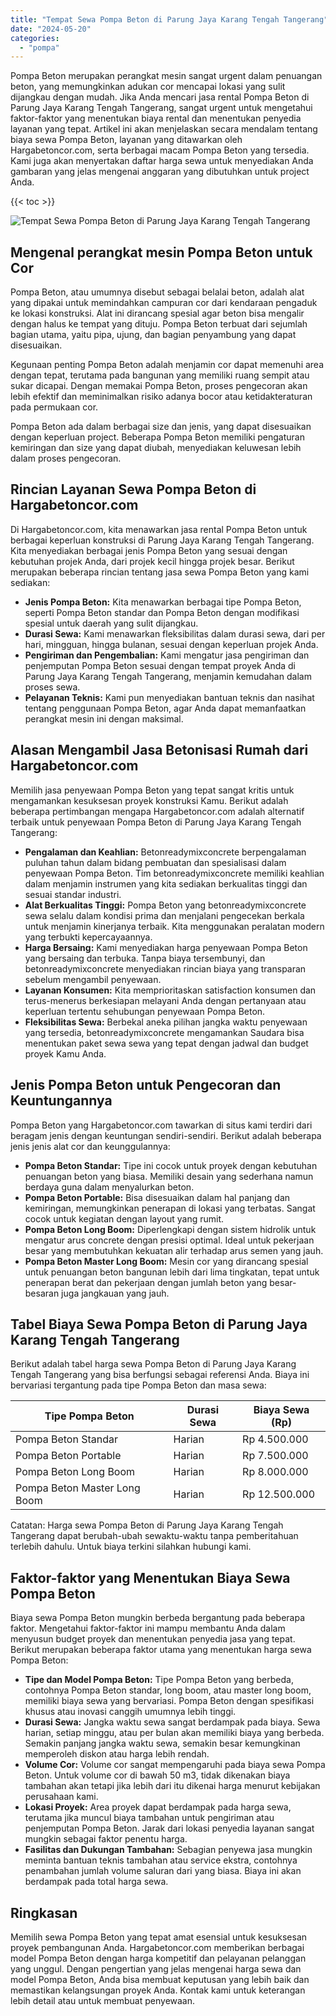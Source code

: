 ```yaml
---
title: "Tempat Sewa Pompa Beton di Parung Jaya Karang Tengah Tangerang"
date: "2024-05-20"
categories: 
  - "pompa"
---
```




Pompa Beton merupakan perangkat mesin sangat urgent dalam penuangan beton, yang memungkinkan adukan cor mencapai lokasi yang sulit dijangkau dengan mudah. Jika Anda mencari jasa rental Pompa Beton di Parung Jaya Karang Tengah Tangerang, sangat urgent untuk mengetahui faktor-faktor yang menentukan biaya rental dan menentukan penyedia layanan yang tepat. Artikel ini akan menjelaskan secara mendalam tentang biaya sewa Pompa Beton, layanan yang ditawarkan oleh Hargabetoncor.com, serta berbagai macam Pompa Beton yang tersedia. Kami juga akan menyertakan daftar harga sewa untuk menyediakan Anda gambaran yang jelas mengenai anggaran yang dibutuhkan untuk project Anda.

{{< toc >}}

![Tempat Sewa Pompa Beton di Parung Jaya Karang Tengah Tangerang](https://hargareadymixid.github.io/pompa/concrete-pump%20(30).png)

## Mengenal perangkat mesin Pompa Beton untuk Cor

Pompa Beton, atau umumnya disebut sebagai belalai beton, adalah alat yang dipakai untuk memindahkan campuran cor dari kendaraan pengaduk ke lokasi konstruksi. Alat ini dirancang spesial agar beton bisa mengalir dengan halus ke tempat yang dituju. Pompa Beton terbuat dari sejumlah bagian utama, yaitu pipa, ujung, dan bagian penyambung yang dapat disesuaikan.

Kegunaan penting Pompa Beton adalah menjamin cor dapat memenuhi area dengan tepat, terutama pada bangunan yang memiliki ruang sempit atau sukar dicapai. Dengan memakai Pompa Beton, proses pengecoran akan lebih efektif dan meminimalkan risiko adanya bocor atau ketidakteraturan pada permukaan cor.

Pompa Beton ada dalam berbagai size dan jenis, yang dapat disesuaikan dengan keperluan project. Beberapa Pompa Beton memiliki pengaturan kemiringan dan size yang dapat diubah, menyediakan keluwesan lebih dalam proses pengecoran.

## Rincian Layanan Sewa Pompa Beton di Hargabetoncor.com

Di Hargabetoncor.com, kita menawarkan jasa rental Pompa Beton untuk berbagai keperluan konstruksi di Parung Jaya Karang Tengah Tangerang. Kita menyediakan berbagai jenis Pompa Beton yang sesuai dengan kebutuhan projek Anda, dari projek kecil hingga projek besar. Berikut merupakan beberapa rincian tentang jasa sewa Pompa Beton yang kami sediakan:

- **Jenis Pompa Beton:** Kita menawarkan berbagai tipe Pompa Beton, seperti Pompa Beton standar dan Pompa Beton dengan modifikasi spesial untuk daerah yang sulit dijangkau.
- **Durasi Sewa:** Kami menawarkan fleksibilitas dalam durasi sewa, dari per hari, mingguan, hingga bulanan, sesuai dengan keperluan projek Anda.
- **Pengiriman dan Pengembalian:** Kami mengatur jasa pengiriman dan penjemputan Pompa Beton sesuai dengan tempat proyek Anda di Parung Jaya Karang Tengah Tangerang, menjamin kemudahan dalam proses sewa.
- **Pelayanan Teknis:** Kami pun menyediakan bantuan teknis dan nasihat tentang penggunaan Pompa Beton, agar Anda dapat memanfaatkan perangkat mesin ini dengan maksimal.

## Alasan Mengambil Jasa Betonisasi Rumah dari Hargabetoncor.com

Memilih jasa penyewaan Pompa Beton yang tepat sangat kritis untuk mengamankan kesuksesan proyek konstruksi Kamu. Berikut adalah beberapa pertimbangan mengapa Hargabetoncor.com adalah alternatif terbaik untuk penyewaan Pompa Beton di Parung Jaya Karang Tengah Tangerang:

- **Pengalaman dan Keahlian:** Betonreadymixconcrete berpengalaman puluhan tahun dalam bidang pembuatan dan spesialisasi dalam penyewaan Pompa Beton. Tim betonreadymixconcrete memiliki keahlian dalam menjamin instrumen yang kita sediakan berkualitas tinggi dan sesuai standar industri.
- **Alat Berkualitas Tinggi:** Pompa Beton yang betonreadymixconcrete sewa selalu dalam kondisi prima dan menjalani pengecekan berkala untuk menjamin kinerjanya terbaik. Kita menggunakan peralatan modern yang terbukti kepercayaannya.
- **Harga Bersaing:** Kami menyediakan harga penyewaan Pompa Beton yang bersaing dan terbuka. Tanpa biaya tersembunyi, dan betonreadymixconcrete menyediakan rincian biaya yang transparan sebelum mengambil penyewaan.
- **Layanan Konsumen:** Kita memprioritaskan satisfaction konsumen dan terus-menerus berkesiapan melayani Anda dengan pertanyaan atau keperluan tertentu sehubungan penyewaan Pompa Beton.
- **Fleksibilitas Sewa:** Berbekal aneka pilihan jangka waktu penyewaan yang tersedia, betonreadymixconcrete mengamankan Saudara bisa menentukan paket sewa sewa yang tepat dengan jadwal dan budget proyek Kamu Anda.

## Jenis Pompa Beton untuk Pengecoran dan Keuntungannya

Pompa Beton yang Hargabetoncor.com tawarkan di situs kami terdiri dari beragam jenis dengan keuntungan sendiri-sendiri. Berikut adalah beberapa jenis jenis alat cor dan keunggulannya:

- **Pompa Beton Standar:** Tipe ini cocok untuk proyek dengan kebutuhan penuangan beton yang biasa. Memiliki desain yang sederhana namun berdaya guna dalam menyalurkan beton.
- **Pompa Beton Portable:** Bisa disesuaikan dalam hal panjang dan kemiringan, memungkinkan penerapan di lokasi yang terbatas. Sangat cocok untuk kegiatan dengan layout yang rumit.
- **Pompa Beton Long Boom:** Diperlengkapi dengan sistem hidrolik untuk mengatur arus concrete dengan presisi optimal. Ideal untuk pekerjaan besar yang membutuhkan kekuatan alir terhadap arus semen yang jauh.
- **Pompa Beton Master Long Boom:** Mesin cor yang dirancang spesial untuk penuangan beton bangunan lebih dari lima tingkatan, tepat untuk penerapan berat dan pekerjaan dengan jumlah beton yang besar-besaran juga jangkauan yang jauh.

## Tabel Biaya Sewa Pompa Beton di Parung Jaya Karang Tengah Tangerang

Berikut adalah tabel harga sewa Pompa Beton di Parung Jaya Karang Tengah Tangerang yang bisa berfungsi sebagai referensi Anda. Biaya ini bervariasi tergantung pada tipe Pompa Beton dan masa sewa:

| Tipe Pompa Beton | Durasi Sewa | Biaya Sewa (Rp) |
| --- | --- | --- |
| Pompa Beton Standar | Harian | Rp 4.500.000 |
| Pompa Beton Portable | Harian | Rp 7.500.000 |
| Pompa Beton Long Boom | Harian | Rp 8.000.000 |
| Pompa Beton Master Long Boom | Harian | Rp 12.500.000 |

Catatan: Harga sewa Pompa Beton di Parung Jaya Karang Tengah Tangerang dapat berubah-ubah sewaktu-waktu tanpa pemberitahuan terlebih dahulu. Untuk biaya terkini silahkan hubungi kami.

## Faktor-faktor yang Menentukan Biaya Sewa Pompa Beton

Biaya sewa Pompa Beton mungkin berbeda bergantung pada beberapa faktor. Mengetahui faktor-faktor ini mampu membantu Anda dalam menyusun budget proyek dan menentukan penyedia jasa yang tepat. Berikut merupakan beberapa faktor utama yang menentukan harga sewa Pompa Beton:

- **Tipe dan Model Pompa Beton:** Tipe Pompa Beton yang berbeda, contohnya Pompa Beton standar, long boom, atau master long boom, memiliki biaya sewa yang bervariasi. Pompa Beton dengan spesifikasi khusus atau inovasi canggih umumnya lebih tinggi.
- **Durasi Sewa:** Jangka waktu sewa sangat berdampak pada biaya. Sewa harian, setiap minggu, atau per bulan akan memiliki biaya yang berbeda. Semakin panjang jangka waktu sewa, semakin besar kemungkinan memperoleh diskon atau harga lebih rendah.
- **Volume Cor:** Volume cor sangat mempengaruhi pada biaya sewa Pompa Beton. Untuk volume cor di bawah 50 m3, tidak dikenakan biaya tambahan akan tetapi jika lebih dari itu dikenai harga menurut kebijakan perusahaan kami.
- **Lokasi Proyek:** Area proyek dapat berdampak pada harga sewa, terutama jika muncul biaya tambahan untuk pengiriman atau penjemputan Pompa Beton. Jarak dari lokasi penyedia layanan sangat mungkin sebagai faktor penentu harga.
- **Fasilitas dan Dukungan Tambahan:** Sebagian penyewa jasa mungkin meminta bantuan teknis tambahan atau service ekstra, contohnya penambahan jumlah volume saluran dari yang biasa. Biaya ini akan berdampak pada total harga sewa.

## Ringkasan

Memilih sewa Pompa Beton yang tepat amat esensial untuk kesuksesan proyek pembangunan Anda. Hargabetoncor.com memberikan berbagai model Pompa Beton dengan harga kompetitif dan pelayanan pelanggan yang unggul. Dengan pengertian yang jelas mengenai harga sewa dan model Pompa Beton, Anda bisa membuat keputusan yang lebih baik dan memastikan kelangsungan proyek Anda. Kontak kami untuk keterangan lebih detail atau untuk membuat penyewaan.
